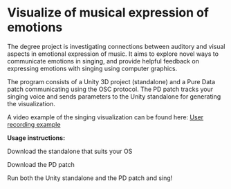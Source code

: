 # Visualize of musical expression of emotions

The degree project is investigating connections between auditory and visual aspects in emotional expression of music. It aims to explore novel ways to communicate emotions in singing, and provide helpful feedback on expressing emotions with singing using computer graphics. 

The program consists of a Unity 3D project (standalone) and a Pure Data patch communicating using the OSC protocol. The PD patch tracks your singing voice and sends parameters to the Unity standalone for generating the visualization. 

A video example of the singing visualization can be found here: 
[User recording example](https://youtu.be/0HGQ-WbimCk)

**Usage instructions:**

Download the standalone that suits your OS

Download the PD patch

Run both the Unity standalone and the PD patch and sing!

